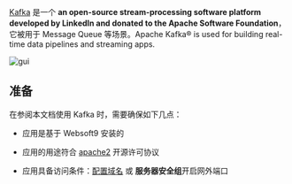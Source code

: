 [Kafka](https://kafka.apache.org/) 是一个 **an open-source stream-processing software platform developed by LinkedIn and donated to the Apache Software Foundation**，它被用于 Message Queue  等场景。Apache Kafka® is used for building real-time data pipelines and streaming apps.


![gui](https://libs.websoft9.com/Websoft9/DocsPicture/en/kafka/kafka-gui-websoft9.png)


## 准备

在参阅本文档使用 Kafka 时，需要确保如下几点：

- 应用是基于 Websoft9 安装的

- 应用的用途符合 [apache2](https://opensource.org/licenses/Apache-2.0) 开源许可协议

- 应用具备访问条件：[配置域名](./guide/appsetdomain) 或 **服务器安全组**开启网外端口